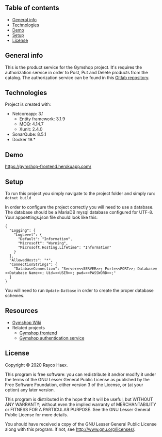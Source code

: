 ## Table of contents
* [General info](#general-info)
* [Technologies](#technologies)
* [Demo](#demo)
* [Setup](#setup)
* [License](#License)

## General info
This is the product service for the Gymshop project. It's requires the authorization service in order to Post, Put and Delete products from the catalog. The authorization service can be found in this <a href="#">Gitlab repository</a>.
	
## Technologies
Project is created with:
* Netcoreapp: 3.1
    * Entity framework: 3.1.9
    * MOQ: 4.14.7
    * Xunit: 2.4.0
* SonarQube: 8.5.1
* Docker 19.*

## Demo
https://gymshop-frontend.herokuapp.com/
	
## Setup
To run this project you simply navigate to the project folder and simply run: `dotnet build`

In order to configure the project correctly you will need to use a database. 
The database should be a MariaDB mysql database configured for UTF-8.
Your appsettings.json file should look like this:
```
{
  "Logging": {
    "LogLevel": {
      "Default": "Information",
      "Microsoft": "Warning",
      "Microsoft.Hosting.Lifetime": "Information"
    }
  },
  "AllowedHosts": "*",
  "ConnectionStrings": {
    "DatabaseConnection": "Server=<<SERVER>>; Port=<<PORT>>; Database=<<Database Name>>; Uid=<<USER>>; pwd=<<PASSWORD>>;"
  }
}
```
You will need to run `Update-Datbase` in order to create the proper database schemes.

## Resources
* [Gymshop Wiki](https://git.fhict.nl/I426114/gymshop-api/-/wikis/home)
* Related projects
    * [Gymshop frontend](https://git.fhict.nl/I426114/gymshopapi-frontend)
    * [Gymshop authentication service](https://gymshop-account-service.herokuapp.com/)

## License
Copyright © 2020 Rayco Haex.

This program is free software: you can redistribute it and/or modify it under the terms of the GNU Lesser General Public License as published by the Free Software Foundation, either version 3 of the License, or (at your option) any later version.

This program is distributed in the hope that it will be useful, but WITHOUT ANY WARRANTY; without even the implied warranty of MERCHANTABILITY or FITNESS FOR A PARTICULAR PURPOSE. See the GNU Lesser General Public License for more details.

You should have received a copy of the GNU Lesser General Public License along with this program. If not, see http://www.gnu.org/licenses/.

